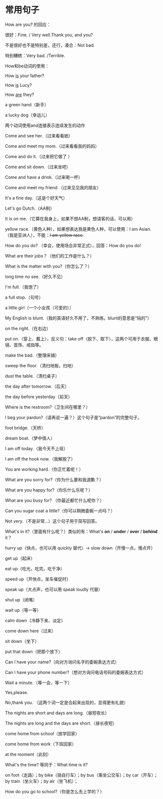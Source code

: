 # 常用句子

How are you? 的回应：

很好：Fine. / Very well.Thank you, and you?

不是很好也不是特别差，还行，凑合：Not bad.

特别糟糕：Very bad. /Terrible.

How和be动词的使用：

How  <u>is</u> your father?

How <u>is</u> Lucy?

How <u>are</u> they?



a green hand（新手）

a lucky dog（幸运儿）



两个动词使用and连接表示连续发生的动作

Come and see her.（过来看看她）

Come and meet my mom.（过来看看我的妈妈）

Come and do it.（过来把它做了 ）

Come and sit down.（过来坐吧）

Come and have a drink.（过来喝一杯）

Come and meet my friend.（过来见见我的朋友）



It's a fine day.（这是个好天气）

Let's go Dutch.（AA制）

It is on me.（它算在我身上，如果不想AA制，想请客的话，可以用）

yellow race.（黄色人种），如果想表达我是黄色人种，可以使用：I am Asian.（我是亚洲人），不能：~~I am yellow race.~~



How do you do? （幸会，使用场合非常正式），回答：How do you do!

What are their jobs？（他们的工作是什么？）



What is the matter with you?（你怎么了？）

long time no see.（好久不见）



I'm full.（我饱了）

a full stop.（句号）

a little girl（一个小女孩（可爱的））



My English is blunt.（我的英语好久不用了，不熟练。blunt的意思是“钝的”）

on the right.（在右边）



put on.（穿上、戴上），反义句：take off（脱下、取下），这两个可用于衣服、眼镜、首饰、戒指等。



make the bad.（整理床铺）

sweep the floor.（清扫地板，扫地）

dust the table.（清扫桌子）



the day after tomorrow.（后天）

the day before yesterday（前天）



Where is the restroom?（卫生间在哪里？）



I beg your pardon?（请再说一遍？）这个句子是“pardon”的完整句子。

foot bridge.（天桥）



dream boat.（梦中情人）



I am off today.（我今天不上班）

I am off the hook now.（我解脱了）



You are working hard.（你正忙着呢！）



What are you sorry for?（你为什么要和我道歉？）

What are you happy for?（你乐什么乐呢？）

What are you busy for? （你最近都忙什么呢你？）



Can you sugar coat a little?（你可以稍微委婉一点吗？）



Not very.（不是非常...）这个句子用于简写回答。

What's in it?（里面有什么呢？）类似的有：What's **on** / **under** / **over** / **behind** it？



hurry up（快点，也可以用 quickly 替代）-> slow down（开慢一点，慢点开）

get up（起床）

eat up（吃光，吃完，吃干净）

speed up（开快点，坐车催促时）

speak up（大点声，也可以用 speak loudly 代替）

shut up（闭嘴）

wait up（等一等）

calm down（冷静下来、淡定）

come down here（过来）

sit down（坐下）

put that down（把那个放下）



Can I have your name?（向对方询问名字的委婉表达方式）

Can I have your phone number?（想对方询问电话号码的委婉表达方式）



Wait a minute.（等一会，等一下）

Yes,please.

No,thank you. （这两个词一定是合起来出现的，显得更有礼貌）



The nights are short and days are long.（昼短夜长）

The nights are long and the days are short.（昼长夜短）



come home from school（放学回家）

come home from work（下班回家）



at the moment（此刻）



What's the time? 等同于：What time is it?



on foot（走路）；by bike（骑自行车）；by bus（乘坐公交车）；by car（开车）；by train（坐火车）；by air（坐飞机）；

How do you go to school?（你是怎么去上学的？）